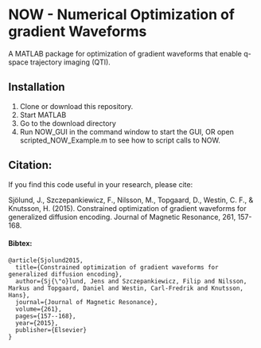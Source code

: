 # NOW - Numerical Optimization of gradient Waveforms
A MATLAB package for optimization of gradient waveforms that enable q-space trajectory imaging (QTI).

## Installation
1. Clone or download this repository.
2. Start MATLAB
3. Go to the download directory
4. Run NOW_GUI in the command window to start the GUI, OR open scripted_NOW_Example.m to see how to script calls to NOW.

## Citation:
If you find this code useful in your research, please cite:

Sjölund, J., Szczepankiewicz, F., Nilsson, M., Topgaard, D., Westin, C. F., & Knutsson, H. (2015). Constrained optimization of gradient waveforms for generalized diffusion encoding. Journal of Magnetic Resonance, 261, 157-168.

#### Bibtex:  
```
@article{Sjolund2015,   
  title={Constrained optimization of gradient waveforms for generalized diffusion encoding},    
  author={Sj{\"o}lund, Jens and Szczepankiewicz, Filip and Nilsson, Markus and Topgaard, Daniel and Westin, Carl-Fredrik and Knutsson, Hans},    
  journal={Journal of Magnetic Resonance},    
  volume={261},    
  pages={157--168},    
  year={2015},    
  publisher={Elsevier}    
}
```
